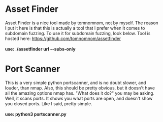 # Asset Finder
Asset Finder is a nice tool made by tomnomnom, not by myself. The reason I put it here is that this is actually a tool that I prefer when it comes to subdomain fuzzing. To use it for subdomain fuzzing, look below. Tool is hosted here: https://github.com/tomnomnom/assetfinder
<br>
<br>
**use: ./assetfinder url --subs-only**

# Port Scanner
This is a very simple python portscanner, and is no doubt slower, and louder, than nmap. Also, this should be pretty obvious, but it doesn't have all the amazing options nmap has. "What does it do?" you may be asking. Well, it scans ports. It shows you what ports are open, and doesn't show you closed ports. Like I said, pretty simple.
<br>
<br>
**use: python3 portscanner.py**
